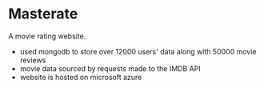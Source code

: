 # Masterate
A movie rating website.
- used mongodb to store over 12000 users' data along with 50000 movie reviews
- movie data sourced by requests made to the IMDB API
- website is hosted on microsoft azure
